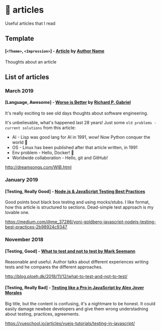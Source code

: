 # 📝 articles
Useful articles that I read

## Template

#### **[`<Theme>`, `<Impression>`]** - [Article](https://github.com/usehotkey/articles) by [Author Name](https://github.com/usehotkey)
Thoughts about an article

## List of articles

### March 2019

#### **[Language, Awesome]** - [Worse is Better](http://dreamsongs.com/WIB.html) by [Richard P. Gabriel](http://dreamsongs.com/)
It's really exciting to see old days thoughts about software engineering.

It's unbelievable, what's happened last 28 years! Just some `old problems - current solutions` from this article:

- AI - Lisp was good lang for AI in 1991, wow! Now Python conquer the world 🐍
- OS - Linux has been published after that article written, in 1991
- Env problem - Hello, Docker! 🐋
- Worldwide collaboration - Hello, git and GitHub!

http://dreamsongs.com/WIB.html

### January 2019

#### **[Testing, Really Good]** - [Node.js & JavaScript Testing Best Practices](https://medium.com/@me_37286/yoni-goldberg-javascript-nodejs-testing-best-practices-2b98924c9347)
Good points bout black box testing and using mocks/stubs. I like format, how this article is structured to sections. Dead-simple test approach is my lovable one.

https://medium.com/@me_37286/yoni-goldberg-javascript-nodejs-testing-best-practices-2b98924c9347

### November 2018 

#### **[Testing, Good]** - [What to test and not to test by Mark Seemann](http://blog.ploeh.dk/2018/11/12/what-to-test-and-not-to-test/)
Reasonable and useful. Author talks about different experiences writing tests and he compares the different approaches.

http://blog.ploeh.dk/2018/11/12/what-to-test-and-not-to-test/

#### **[Testing,  Really Bad]** - [Testing like a Pro in JavaScript by Alex Jover Morales](https://vueschool.io/articles/vuejs-tutorials/testing-in-javascript/)
Big title, but the content is confusing, it's a nightmare to be honest. It could easily damage newbee developers and give them wrong understadning about testing, practices, agreements.

https://vueschool.io/articles/vuejs-tutorials/testing-in-javascript/

